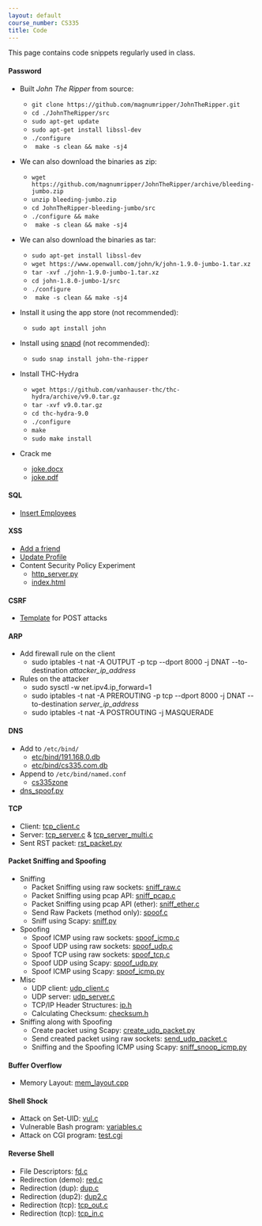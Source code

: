 ```yaml
---
layout: default
course_number: CS335
title: Code
---
```


This page contains code snippets regularly used in class.

#### Password
- Built _John The Ripper_ from source:
  - ```git clone https://github.com/magnumripper/JohnTheRipper.git```
  - ```cd ./JohnTheRipper/src```
  - ```sudo apt-get update```
  - ```sudo apt-get install libssl-dev```
  - ```./configure```
  - ``` make -s clean && make -sj4```

- We can also download the binaries as zip:
  - ```wget https://github.com/magnumripper/JohnTheRipper/archive/bleeding-jumbo.zip```
  - ```unzip bleeding-jumbo.zip```
  - ```cd JohnTheRipper-bleeding-jumbo/src```
  - ```./configure && make```
  - ``` make -s clean && make -sj4```

- We can also download the binaries as tar:
  - ```sudo apt-get install libssl-dev```
  - ```wget https://www.openwall.com/john/k/john-1.9.0-jumbo-1.tar.xz```
  - ```tar -xvf ./john-1.9.0-jumbo-1.tar.xz```
  - ```cd john-1.8.0-jumbo-1/src```
  - ```./configure```
  - ``` make -s clean && make -sj4```

- Install it using the app store (not recommended):
  - ```sudo apt install john```

- Install using [snapd](https://snapcraft.io/) (not recommended):
  - ```sudo snap install john-the-ripper```

- Install THC-Hydra
  - ```wget https://github.com/vanhauser-thc/thc-hydra/archive/v9.0.tar.gz```
  - ```tar -xvf v9.0.tar.gz```
  - ```cd thc-hydra-9.0```
  - ```./configure```
  - ```make```
  - ```sudo make install```

- Crack me
  - [joke.docx](pass\joke.docx)
  - [joke.pdf](pass\joke.pdf)

#### SQL
- [Insert Employees](sql\insert_script.html)

#### XSS
- [Add a friend](xss\add_friend.html)
- [Update Profile](xss\edit_profile.html)
- Content Security Policy Experiment
  - [http_server.py](csp\http_server.html)
  - [index.html](csp\index.html)

#### CSRF
- [Template](csrf\post.html) for POST attacks

#### ARP
- Add firewall rule on the client
  - sudo iptables -t nat -A OUTPUT -p tcp --dport 8000 -j DNAT --to-destination _attacker_ip_address_
- Rules on the attacker
  - sudo sysctl -w net.ipv4.ip_forward=1
  - sudo iptables -t nat -A PREROUTING -p tcp --dport 8000 -j DNAT --to-destination _server_ip_address_
  - sudo iptables -t nat -A POSTROUTING -j MASQUERADE

#### DNS
- Add to `/etc/bind/`
  - [etc/bind/191.168.0.db](dns\191.168.0.db)
  - [etc/bind/cs335.com.db](dns\cs335.com.db)
- Append to `/etc/bind/named.conf`
  - [cs335zone](dns\cs335_zone.html)
- [dns_spoof.py](dns\dns_spoof.py)

#### TCP
- Client: [tcp_client.c](tcp\tcp_client.c)
- Server: [tcp_server.c](tcp\tcp_server.c) & [tcp_server_multi.c](tcp\tcp_server_multi.c)
- Sent RST packet: [rst_packet.py](tcp\rst_packet.py)

#### Packet Sniffing and Spoofing
- Sniffing
  - Packet Sniffing using raw sockets: [sniff_raw.c](sniff\sniff_raw.c)
  - Packet Sniffing using pcap API: [sniff_pcap.c](sniff\sniff_pcap.c)
  - Packet Sniffing using pcap API (ether): [sniff_ether.c](sniff\sniff_ether.c)
  - Send Raw Packets (method only): [spoof.c](sniff\spoof.c)
  - Sniff using Scapy: [sniff.py](sniff\sniff.py)
- Spoofing
  - Spoof ICMP using raw sockets: [spoof_icmp.c](sniff\spoof_icmp.c)
  - Spoof UDP using raw sockets: [spoof_udp.c](sniff\spoof_udp.c)
  - Spoof TCP using raw sockets: [spoof_tcp.c](sniff\spoof_tcp.c)
  - Spoof UDP using Scapy: [spoof_udp.py](sniff\spoof_udp.py)
  - Spoof ICMP using Scapy: [spoof_icmp.py](sniff\spoof_icmp.py)
- Misc
  - UDP client: [udp_client.c](sniff\udp_client.c)
  - UDP server: [udp_server.c](sniff\udp_server.c)
  - TCP/IP Header Structures: [ip.h](sniff\ip.h)
  - Calculating Checksum: [checksum.h](sniff\checksum.c)
- Sniffing along with Spoofing
  - Create packet using Scapy: [create_udp_packet.py](sniff\create_udp_packet.py)
  - Send created packet using raw sockets: [send_udp_packet.c](sniff\send_udp_packet.c)
  - Sniffing and the Spoofing ICMP using Scapy: [sniff_snoop_icmp.py](sniff\sniff_snoop_icmp.py)

#### Buffer Overflow
- Memory Layout: [mem_layout.cpp](buffer_overflow\mem_layout.cpp)

#### Shell Shock
- Attack on Set-UID: [vul.c](shell_shock\vul.c)
- Vulnerable Bash program: [variables.c](shell_shock\variables.c)
- Attack on CGI program: [test.cgi](shell_shock\test.cgi)

#### Reverse Shell
- File Descriptors: [fd.c](reverse_shell\fd.c)
- Redirection (demo): [red.c](reverse_shell\red.c)
- Redirection (dup): [dup.c](reverse_shell\dup.c)
- Redirection (dup2): [dup2.c](reverse_shell\dup2.c)
- Redirection (tcp): [tcp_out.c](reverse_shell\tcp_out.c)
- Redirection (tcp): [tcp_in.c](reverse_shell\tcp_in.c)
